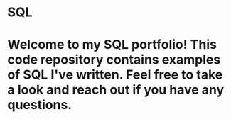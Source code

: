 # SQL
# Welcome to my SQL portfolio! This code repository contains examples of SQL I've written. Feel free to take a look and reach out if you have any questions.
